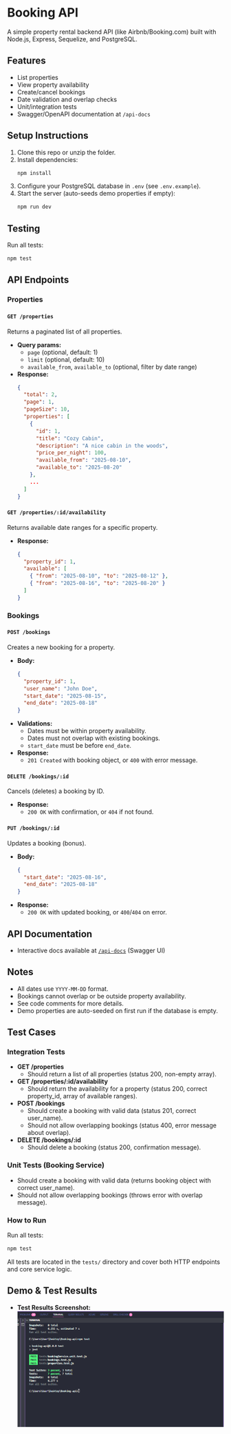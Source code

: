 # Booking API

A simple property rental backend API (like Airbnb/Booking.com) built with Node.js, Express, Sequelize, and PostgreSQL.


## Features
- List properties
- View property availability
- Create/cancel bookings
- Date validation and overlap checks
- Unit/integration tests
- Swagger/OpenAPI documentation at `/api-docs`

## Setup Instructions
1. Clone this repo or unzip the folder.
2. Install dependencies:
   ```sh
   npm install
   ```
3. Configure your PostgreSQL database in `.env` (see `.env.example`).
4. Start the server (auto-seeds demo properties if empty):
   ```sh
   npm run dev
   ```

## Testing
Run all tests:
```sh
npm test
```

## API Endpoints

### Properties

#### `GET /properties`
Returns a paginated list of all properties.
- **Query params:**
  - `page` (optional, default: 1)
  - `limit` (optional, default: 10)
  - `available_from`, `available_to` (optional, filter by date range)
- **Response:**
  ```json
  {
    "total": 2,
    "page": 1,
    "pageSize": 10,
    "properties": [
      {
        "id": 1,
        "title": "Cozy Cabin",
        "description": "A nice cabin in the woods",
        "price_per_night": 100,
        "available_from": "2025-08-10",
        "available_to": "2025-08-20"
      },
      ...
    ]
  }
  ```

#### `GET /properties/:id/availability`
Returns available date ranges for a specific property.
- **Response:**
  ```json
  {
    "property_id": 1,
    "available": [
      { "from": "2025-08-10", "to": "2025-08-12" },
      { "from": "2025-08-16", "to": "2025-08-20" }
    ]
  }
  ```

### Bookings

#### `POST /bookings`
Creates a new booking for a property.
- **Body:**
  ```json
  {
    "property_id": 1,
    "user_name": "John Doe",
    "start_date": "2025-08-15",
    "end_date": "2025-08-18"
  }
  ```
- **Validations:**
  - Dates must be within property availability.
  - Dates must not overlap with existing bookings.
  - `start_date` must be before `end_date`.
- **Response:**
  - `201 Created` with booking object, or `400` with error message.

#### `DELETE /bookings/:id`
Cancels (deletes) a booking by ID.
- **Response:**
  - `200 OK` with confirmation, or `404` if not found.

#### `PUT /bookings/:id`
Updates a booking (bonus).
- **Body:**
  ```json
  {
    "start_date": "2025-08-16",
    "end_date": "2025-08-18"
  }
  ```
- **Response:**
  - `200 OK` with updated booking, or `400`/`404` on error.

## API Documentation
- Interactive docs available at [`/api-docs`](http://localhost:3000/api-docs) (Swagger UI)

## Notes
- All dates use `YYYY-MM-DD` format.
- Bookings cannot overlap or be outside property availability.
- See code comments for more details.
- Demo properties are auto-seeded on first run if the database is empty.

## Test Cases

### Integration Tests

- **GET /properties**
  - Should return a list of all properties (status 200, non-empty array).
- **GET /properties/:id/availability**
  - Should return the availability for a property (status 200, correct property_id, array of available ranges).
- **POST /bookings**
  - Should create a booking with valid data (status 201, correct user_name).
  - Should not allow overlapping bookings (status 400, error message about overlap).
- **DELETE /bookings/:id**
  - Should delete a booking (status 200, confirmation message).

### Unit Tests (Booking Service)

- Should create a booking with valid data (returns booking object with correct user_name).
- Should not allow overlapping bookings (throws error with overlap message).

### How to Run

Run all tests:
```sh
npm test
```

All tests are located in the `tests/` directory and cover both HTTP endpoints and core service logic.


## Demo & Test Results

- **Test Results Screenshot:** ![Test Results Screenshot](./images/test-cases.png)


